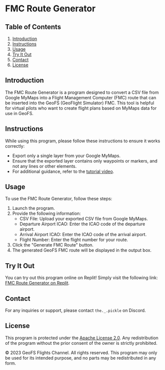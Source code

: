 # FMC Route Generator

## Table of Contents

1. [Introduction](#introduction)
2. [Instructions](#instructions)
3. [Usage](#usage)
4. [Try It Out](#try-it-out)
5. [Contact](#contact)
6. [License](#license)

## Introduction

The FMC Route Generator is a program designed to convert a CSV file from Google MyMaps into a Flight Management Computer (FMC) route that can be inserted into the GeoFS (GeoFlight Simulator) FMC. This tool is helpful for virtual pilots who want to create flight plans based on MyMaps data for use in GeoFS.

## Instructions

While using this program, please follow these instructions to ensure it works correctly:

- Export only a single layer from your Google MyMaps.
- Ensure that the exported layer contains only waypoints or markers, and not any lines or other elements.
- For additional guidance, refer to the [tutorial video](https://www.youtube.com/watch?v=Yf9DV-8O4OA).

## Usage

To use the FMC Route Generator, follow these steps:

1. Launch the program.
2. Provide the following information:
   - CSV File: Upload your exported CSV file from Google MyMaps.
   - Departure Airport ICAO: Enter the ICAO code of the departure airport.
   - Arrival Airport ICAO: Enter the ICAO code of the arrival airport.
   - Flight Number: Enter the flight number for your route.
3. Click the "Generate FMC Route" button.
4. The generated GeoFS FMC route will be displayed in the output box.

## Try It Out

You can try out this program online on Replit! Simply visit the following link: [FMC Route Generator on Replit](https://fmcroutegenerator--geofs-flights-c.repl.co/).

## Contact

For any inquiries or support, please contact `the._.pickle` on Discord.

## License

This program is protected under the [Apache License 2.0](LICENSE). Any redistribution of the program without the prior consent of the owner is strictly prohibited.

&copy; 2023 GeoFS Flights Channel. All rights reserved. This program may only be used for its intended purpose, and no parts may be redistributed in any form.
